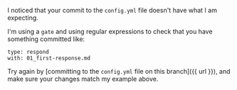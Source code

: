 I noticed that your commit to the `config.yml` file doesn't have what I am expecting.

I'm using a `gate` and using regular expressions to check that you have something committed like:

```
type: respond
with: 01_first-response.md
```

Try again by [committing to the `config.yml` file on this branch]({{ url }}), and make sure your changes match my example above.